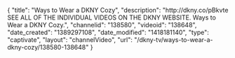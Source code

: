 {
    "title": "Ways to Wear a DKNY Cozy",
    "description": "http:\/\/dkny.co\/pBkvte SEE ALL OF THE INDIVIDUAL VIDEOS ON THE DKNY WEBSITE. Ways to Wear a DKNY Cozy.",
    "channelid": "138580",
    "videoid": "138648",
    "date_created": "1389297108",
    "date_modified": "1418181140",
    "type": "captivate",
    "layout": "channelVideo",
    "url": "\/dkny-tv\/ways-to-wear-a-dkny-cozy\/138580-138648"
}